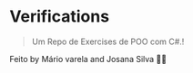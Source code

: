 # Verifications
 
 
> Um Repo de Exercises de POO com C#.!

Feito by Mário varela and Josana Silva 🚀🚀
